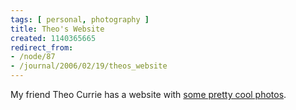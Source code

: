 ```yaml
---
tags: [ personal, photography ]
title: Theo's Website
created: 1140365665
redirect_from:
- /node/87
- /journal/2006/02/19/theos_website
---
```

My friend Theo Currie has a website with [some pretty cool photos](http://www.theocurrie.com).
